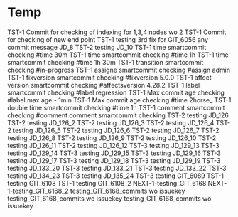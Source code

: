 # Temp

TST-1 Commit for checking of indexing for 1,3,4 nodes wo 2 
TST-1 Commit for checking of new end point
TST-1 testing 3rd fix for GIT_6056
any commit message JD_8
TST-2 testing JD_10
TST-1 time smartcommit checking #time 30m
TST-1 time smartcommit checking #time 1h
TST-1 time smartcommit checking #time 1h 30m
TST-1 transition smartcommit checking #in-progress 
TST-1 assigne smartcommit checking #assign admin
TST-1 fixversion smartcommit checking #fixversion 5.0.0
TST-1 affect version smartcommit checking #affectsversion 4.28.2
TST-1 label smartcommit checking #label regression
TST-1 Max commit age checking #label max age - 1min
TST-1 Max commit age checking #time 2horse_
TST-1 double time smartcommit checking #time 1h
TST-1 comment smartcommit checking #comment comment smartcommit checking
TST-2 testing JD_126
TST-2 testing JD_126_2
TST-2 testing JD_126_3
TST-2 testing JD_126_4
TST-2 testing JD_126_5
TST-2 testing JD_126_6
TST-2 testing JD_126_7
TST-2 testing JD_126_8
TST-2 testing JD_126_9
TST-2 testing JD_126_10
TST-2 testing JD_126_11
TST-2 testing JD_126_12
TST-3 testing JD_129_13
TST-3 testing JD_129_14
TST-3 testing JD_129_15
TST-3 testing JD_129_16
TST-3 testing JD_129_17
TST-3 testing JD_129_18
TST-3 testing JD_129_19
TST-3 testing JD_133_20
TST-3 testing JD_133_21
TST-3 testing JD_133_22
TST-3 testing JD_134_23
TST-3 testing JD_135_24
TST-3 testing GIT_6089
TST-1 testing GIT_6108
TST-1 testing GIT_6108_2
NEXT-1-testing_GIT_6168
NEXT-1-testing_GIT_6168_2
testing_GIT_6168_commits wo issuekey
testing_GIT_6168_commits wo issuekey
testing_GIT_6168_commits wo issuekey
